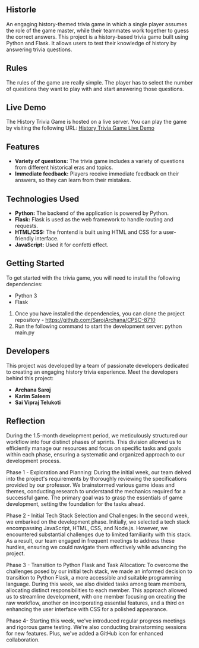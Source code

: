 ## Historle

An engaging history-themed trivia game in which a single player assumes the role of the game master, while their teammates work together to guess the correct answers. This project is a history-based trivia game built using Python and Flask. It allows users to test their knowledge of history by answering trivia questions.

## Rules

The rules of the game are really simple. The player has to select the number of questions they want to play with and start answering those questions.
## Live Demo

The History Trivia Game is hosted on a live server. You can play the game by visiting the following URL:
[History Trivia Game Live Demo](https://cpsc8710.onrender.com/)

## Features

* **Variety of questions:** The trivia game includes a variety of questions from different historical eras and topics.
* **Immediate feedback:** Players receive immediate feedback on their answers, so they can learn from their mistakes.
  
## Technologies Used

- **Python:** The backend of the application is powered by Python.
- **Flask:** Flask is used as the web framework to handle routing and requests.
- **HTML/CSS:** The frontend is built using HTML and CSS for a user-friendly interface.
- **JavaScript:** Used it for confetti effect.

## Getting Started

To get started with the trivia game, you will need to install the following dependencies:

* Python 3
* Flask

1. Once you have installed the dependencies, you can clone the project repository - https://github.com/SarojArchana/CPSC-8710
2. Run the following command to start the development server: python main.py

## Developers

This project was developed by a team of passionate developers dedicated to creating an engaging history trivia experience. Meet the developers behind this project:

- **Archana Saroj**
- **Karim Saleem**
- **Sai Vipraj Telukoti**

## Reflection

During the 1.5-month development period, we meticulously structured our workflow into four distinct phases of sprints. This division allowed us to efficiently manage our resources and focus on specific tasks and goals within each phase, ensuring a systematic and organized approach to our development process.

Phase 1 - Exploration and Planning:
During the initial week, our team delved into the project's requirements by thoroughly reviewing the specifications provided by our professor. We brainstormed various game ideas and themes, conducting research to understand the mechanics required for a successful game. The primary goal was to grasp the essentials of game development, setting the foundation for the tasks ahead.

Phase 2 - Initial Tech Stack Selection and Challenges:
In the second week, we embarked on the development phase. Initially, we selected a tech stack encompassing JavaScript, HTML, CSS, and Node.js. However, we encountered substantial challenges due to limited familiarity with this stack. As a result, our team engaged in frequent meetings to address these hurdles, ensuring we could navigate them effectively while advancing the project.

Phase 3 - Transition to Python Flask and Task Allocation:
To overcome the challenges posed by our initial tech stack, we made an informed decision to transition to Python Flask, a more accessible and suitable programming language. During this week, we also divided tasks among team members, allocating distinct responsibilities to each member. This approach allowed us to streamline development, with one member focusing on creating the raw workflow, another on incorporating essential features, and a third on enhancing the user interface with CSS for a polished appearance.

Phase 4- 
Starting this week, we've introduced regular progress meetings and rigorous game testing. We're also conducting brainstorming sessions for new features. Plus, we've added a GitHub icon for enhanced collaboration.
